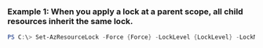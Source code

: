 ### Example 1: When you apply a lock at a parent scope, all child resources inherit the same lock.
```powershell
PS C:\> Set-AzResourceLock -Force {Force} -LockLevel {LockLevel} -LockName ContosoSiteLock -LockNotes {LockNotes} -ResourceGroupName MyResourceGroup
```

